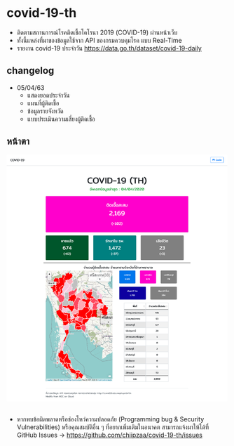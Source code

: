 # covid-19-th

* ติดตามสถานการณ์โรคติดเชื้อโคโรนา 2019 (COVID-19) ผ่านหน้าเว็บ
* ทั้งนี้แหล่งที่มาของข้อมูลใช้จาก API ของกรมควบคุมโรค แบบ Real-Time
* รายงาน covid-19 ประจำวัน https://data.go.th/dataset/covid-19-daily

## changelog
* 05/04/63
  * แสดงยอดประจำวัน
  * แผนที่ผู้ติดเชื้อ
  * ข้อมูลรายจังหวัด
  * แบบประเมินความเสี่ยงผู้ติดเชื้อ

## หน้าตา
![screenshot](screenshot.png)

##
* หากพบข้อผิดพลาดหรือช่องโหว่ความปลอดภัย (Programming bug & Security Vulnerabilities) หรือคุณสมบัติอื่น ๆ ที่อยากเพิ่มเติมในอนาคต สามารถแจ้งมาให้ได้ที่ GitHub Issues -> https://github.com/chiipzaa/covid-19-th/issues
